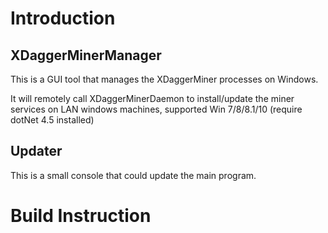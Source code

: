 # Introduction

## XDaggerMinerManager

This is a GUI tool that manages the XDaggerMiner processes on Windows. 

It will remotely call XDaggerMinerDaemon to install/update the miner services on LAN windows machines, supported Win 7/8/8.1/10 (require dotNet 4.5 installed)


## Updater

This is a small console that could update the main program.



# Build Instruction


